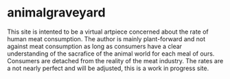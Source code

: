 # animalgraveyard
This site is intented to be a virtual artpiece concerned about the rate of human meat consumption. 
The author is mainly plant-forward and not against meat consumption as long as consumers have a clear understanding of the sacrafice of the animal world for each meal of ours. 
Consumers are detached from the reality of the meat industry.
The rates are a not nearly perfect and will be adjusted, this is a work in progress site. 
